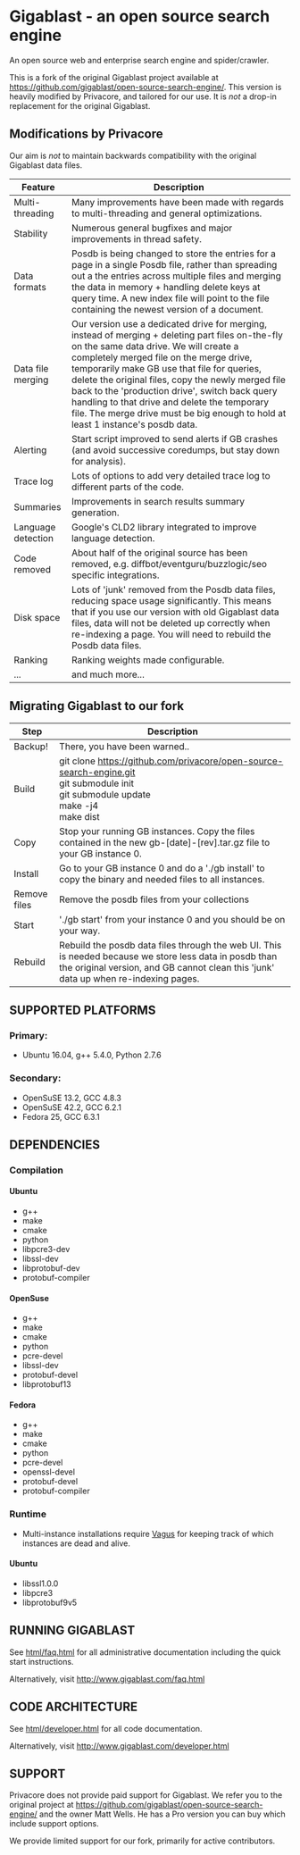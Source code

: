 # Gigablast - an open source search engine

An open source web and enterprise search engine and spider/crawler.

This is a fork of the original Gigablast project available at https://github.com/gigablast/open-source-search-engine/. This version is heavily modified by Privacore, and tailored for our use. It is *not* a drop-in replacement for the original Gigablast.

## Modifications by Privacore

Our aim is *not* to maintain backwards compatibility with the original Gigablast data files.

| Feature  | Description |
| ------------- | ------------- |
| Multi-threading | Many improvements have been made with regards to multi-threading and general optimizations.|
| Stability | Numerous general bugfixes and major improvements in thread safety.|
| Data formats | Posdb is being changed to store the entries for a page in a single Posdb file, rather than spreading out a the entries  across multiple files and merging the data in memory + handling delete keys at query time. A new index file will point to the file containing the newest version of a document.|
| Data file merging | Our version use a dedicated drive for merging, instead of merging + deleting part files on-the-fly on the same data drive. We will create a completely merged file on the merge drive, temporarily make GB use that file for queries, delete the original files, copy the newly merged file back to the 'production drive', switch back query handling to that drive and delete the temporary file. The merge drive must be big enough to hold at least 1 instance's posdb data.|
| Alerting | Start script improved to send alerts if GB crashes (and avoid successive coredumps, but stay down for analysis).|
| Trace log | Lots of options to add very detailed trace log to different parts of the code.|
| Summaries | Improvements in search results summary generation.|
| Language detection | Google's CLD2 library integrated to improve language detection.|
| Code removed | About half of the original source has been removed, e.g. diffbot/eventguru/buzzlogic/seo specific integrations.|
| Disk space | Lots of 'junk' removed from the Posdb data files, reducing space usage significantly. This means that if you use our version with old Gigablast data files, data will not be deleted up correctly when re-indexing a page. You will need to rebuild the Posdb data files.|
| Ranking | Ranking weights made configurable. |
|...|and much more...|

## Migrating Gigablast to our fork

| Step  | Description |
| ------------- | ------------- |
| Backup! | There, you have been warned.. |
| Build | git clone https://github.com/privacore/open-source-search-engine.git <br>git submodule init <br>git submodule update<br>make -j4<br>make dist|
| Copy | Stop your running GB instances. Copy the files contained in the new gb-[date]-[rev].tar.gz file to your GB instance 0.|
| Install | Go to your GB instance 0 and do a './gb install' to copy the binary and needed files to all instances.|
| Remove files | Remove the posdb files from your collections |
| Start | './gb start' from your instance 0 and you should be on your way.|
| Rebuild | Rebuild the posdb data files through the web UI. This is needed because we store less data in posdb than the original version, and GB cannot clean this 'junk' data up when re-indexing pages.|


## SUPPORTED PLATFORMS
### Primary:
*    Ubuntu 16.04, g++ 5.4.0, Python 2.7.6

### Secondary:
*    OpenSuSE 13.2, GCC 4.8.3
*    OpenSuSE 42.2, GCC 6.2.1
*    Fedora 25, GCC 6.3.1

## DEPENDENCIES
### Compilation
#### Ubuntu
*    g++
*    make
*    cmake
*    python
*    libpcre3-dev
*    libssl-dev
*    libprotobuf-dev
*    protobuf-compiler

#### OpenSuse
*    g++
*    make
*    cmake
*    python
*    pcre-devel
*    libssl-dev
*    protobuf-devel
*    libprotobuf13

#### Fedora
*    g++
*    make
*    cmake
*    python
*    pcre-devel
*    openssl-devel
*    protobuf-devel
*    protobuf-compiler

### Runtime
*    Multi-instance installations require [Vagus](https://github.com/privacore/vagus) for keeping track of which instances are dead and alive.

#### Ubuntu
*    libssl1.0.0
*    libpcre3
*    libprotobuf9v5

## RUNNING GIGABLAST
See <a href=html/faq.html>html/faq.html</a> for all administrative documentation including the quick start instructions.

Alternatively, visit http://www.gigablast.com/faq.html

## CODE ARCHITECTURE
See <a href=html/developer.html>html/developer.html</a> for all code documentation.

Alternatively, visit http://www.gigablast.com/developer.html

## SUPPORT
Privacore does not provide paid support for Gigablast. We refer you to the original project at https://github.com/gigablast/open-source-search-engine/ and the owner Matt Wells. He has a Pro version you can buy which include support options.

We provide limited support for our fork, primarily for active contributors.
